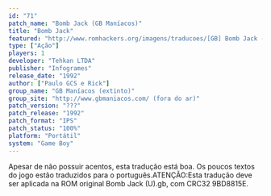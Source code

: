 ```yaml
---
id: "71"
patch_name: "Bomb Jack (GB Maníacos)"
title: "Bomb Jack"
featured: "http://www.romhackers.org/imagens/traducoes/[GB] Bomb Jack - GB Maníacos - 01.png"
type: ["Ação"]
players: 1
developer: "Tehkan LTDA"
publisher: "Infogrames"
release_date: "1992"
author: ["Paulo GCS e Rick"]
group_name: "GB Maníacos (extinto)"
group_site: "http://www.gbmaniacos.com/ (fora do ar)"
patch_version: "???"
patch_release: "1992"
patch_format: "IPS"
patch_status: "100%"
platform: "Portátil"
system: "Game Boy"
---
```


Apesar de não possuir acentos, esta tradução está boa. Os poucos textos do jogo estão traduzidos para o português.ATENÇÃO:Esta tradução deve ser aplicada na ROM original Bomb Jack (U).gb, com CRC32 9BD8815E.